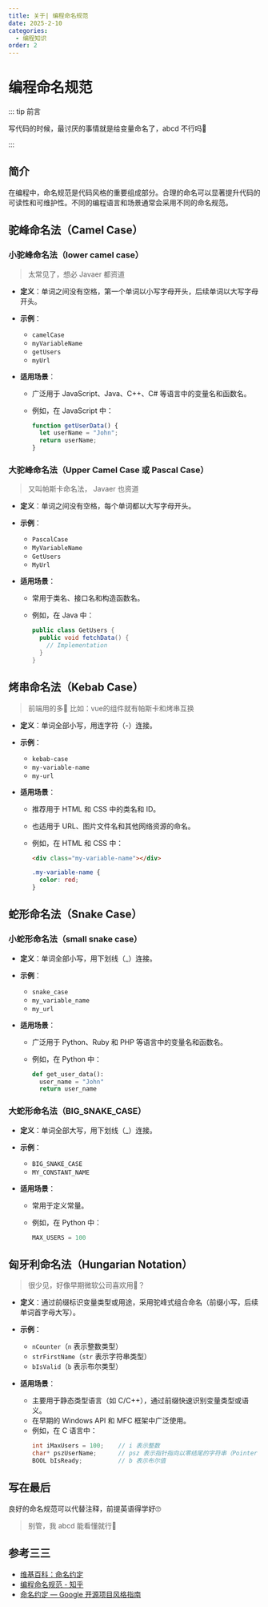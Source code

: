 ```yaml
---
title: 关于| 编程命名规范
date: 2025-2-10
categories:
  - 编程知识
order: 2
---
```


# 编程命名规范

::: tip 前言

写代码的时候，最讨厌的事情就是给变量命名了，abcd 不行吗🤔

:::

## 简介

在编程中，命名规范是代码风格的重要组成部分。合理的命名可以显著提升代码的可读性和可维护性。不同的编程语言和场景通常会采用不同的命名规范。

## 驼峰命名法（Camel Case）

### 小驼峰命名法（lower camel case）

> 太常见了，想必 Javaer 都资道

- **定义**：单词之间没有空格，第一个单词以小写字母开头，后续单词以大写字母开头。

- **示例**：

  - `camelCase`
  - `myVariableName`
  - `getUsers`
  - `myUrl`

- **适用场景**：

  - 广泛用于 JavaScript、Java、C++、C# 等语言中的变量名和函数名。

  - 例如，在 JavaScript 中：

    ```javascript
    function getUserData() {
      let userName = "John";
      return userName;
    }
    ```

### 大驼峰命名法（Upper Camel Case 或 Pascal Case）

> 又叫帕斯卡命名法， Javaer 也资道

- **定义**：单词之间没有空格，每个单词都以大写字母开头。

- **示例**：

  - `PascalCase`
  - `MyVariableName`
  - `GetUsers`
  - `MyUrl`

- **适用场景**：

  - 常用于类名、接口名和构造函数名。

  - 例如，在 Java 中：

    ```java
    public class GetUsers {
      public void fetchData() {
        // Implementation
      }
    }
    ```

## 烤串命名法（Kebab Case）

> 前端用的多🤨
> 比如：vue的组件就有帕斯卡和烤串互换

- **定义**：单词全部小写，用连字符（-）连接。

- **示例**：

  - `kebab-case`
  - `my-variable-name`
  - `my-url`

- **适用场景**：

  - 推荐用于 HTML 和 CSS 中的类名和 ID。

  - 也适用于 URL、图片文件名和其他网络资源的命名。

  - 例如，在 HTML 和 CSS 中：
  
    ```html
    <div class="my-variable-name"></div>
    ```
    
    ```css
    .my-variable-name {
      color: red;
    }
    ```

## 蛇形命名法（Snake Case）

### 小蛇形命名法（small snake case）

- **定义**：单词全部小写，用下划线（_）连接。

- **示例**：

  - `snake_case`
  - `my_variable_name`
  - `my_url`

- **适用场景**：

  - 广泛用于 Python、Ruby 和 PHP 等语言中的变量名和函数名。

  - 例如，在 Python 中：

    ```python
    def get_user_data():
      user_name = "John"
      return user_name
    ```

### 大蛇形命名法（BIG_SNAKE_CASE）

- **定义**：单词全部大写，用下划线（_）连接。

- **示例**：

  - `BIG_SNAKE_CASE`
  - `MY_CONSTANT_NAME`

- **适用场景**：

  - 常用于定义常量。

  - 例如，在 Python 中：

    ```python
    MAX_USERS = 100
    ```

## 匈牙利命名法（Hungarian Notation）

> 很少见，好像早期微软公司喜欢用🤔？

- **定义**：通过前缀标识变量类型或用途，采用驼峰式组合命名（前缀小写，后续单词首字母大写）。

- **示例**：
  - `nCounter`（`n` 表示整数类型）
  - `strFirstName`（`str` 表示字符串类型）
  - `bIsValid`（`b` 表示布尔类型）

- **适用场景**：
  - 主要用于静态类型语言（如 C/C++），通过前缀快速识别变量类型或语义。
  - 在早期的 Windows API 和 MFC 框架中广泛使用。
  - 例如，在 C 语言中：
    ```c
    int iMaxUsers = 100;    // i 表示整数
    char* pszUserName;      // psz 表示指针指向以零结尾的字符串（Pointer to String ending with Zero）
    BOOL bIsReady;          // b 表示布尔值
    ```

## 写在最后

良好的命名规范可以代替注释，前提英语得学好🙄

> 别管，我 abcd 能看懂就行🤪



## 参考三三

- [维基百科：命名约定](https://en.wikipedia.org/wiki/Naming_convention_(programming))
- [编程命名规范 - 知乎](https://zhuanlan.zhihu.com/p/89909623)
- [命名约定 — Google 开源项目风格指南](https://zh-google-styleguide.readthedocs.io/en/latest/google-cpp-styleguide/naming.html)


